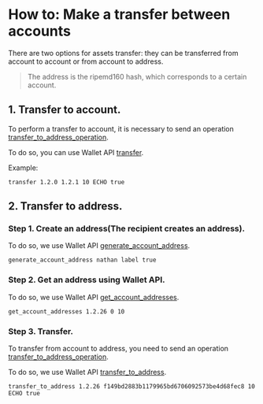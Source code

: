 # How to: Make a transfer between accounts

There are two options for assets transfer: they can be transferred from account to account or from account to address.

> The address is the ripemd160 hash, which corresponds to a certain account.

## 1. Transfer to account.

To perform a transfer to account, it is necessary to send an operation [transfer_to_address_operation](../../api-reference/echo-operations/asset-transfer.md#transfer).

To do so, you can use Wallet API [transfer](../../api-reference/echo-wallet-api/README.md##transfer-from-to-amount-asset_symbol-broadcast).

Example:

```
transfer 1.2.0 1.2.1 10 ECHO true
```

## 2. Transfer to address.

### Step 1. Create an address(The recipient creates an address).

To do so, we use Wallet API [generate_account_address](../../api-reference/echo-wallet-api/README.md#generate_account_address-owner_account-label-broadcast).

```
generate_account_address nathan label true
```

### Step 2. Get an address using Wallet API.

To do so, we use Wallet API [get_account_addresses](../../api-reference/echo-wallet-api/README.md#get_account_addresses-account_id-from-limit).

```
get_account_addresses 1.2.26 0 10
```

### Step 3. Transfer.

To transfer from account to address, you need to send an operation [transfer_to_address_operation](../../api-reference/echo-operations/asset-transfer.md#transfer_to_address_operation).

To do so, we use Wallet API [transfer_to_address](../../api-reference/echo-wallet-api/README.md#transfer_to_address-from-address-amount-asset_symbol-broadcast).

```
transfer_to_address 1.2.26 f149bd2883b1179965bd6706092573be4d68fec8 10 ECHO true
```
